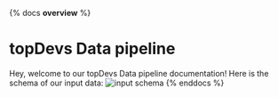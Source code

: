 {% docs __overview__ %}
# topDevs Data pipeline
Hey, welcome to our topDevs Data  pipeline documentation!
Here is the schema of our input data:
![input schema](https://dbtlearn.s3.us-east-2.amazonaws.com/input_schema.png)
{% enddocs %}